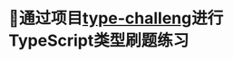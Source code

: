 # :cherries:通过项目[type-challeng](https://github.com/type-challenges/type-challenges)进行TypeScript类型刷题练习

